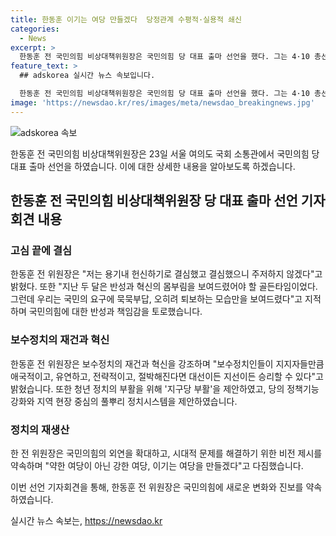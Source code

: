 ```yaml
---
title: 한동훈 이기는 여당 만들겠다  당정관계 수평적·실용적 쇄신
categories:
  - News
excerpt: >
  한동훈 전 국민의힘 비상대책위원장은 국민의힘 당 대표 출마 선언을 했다. 그는 4·10 총선 참패에 대한 반성과 혁신을 강조하며 당 대표 출마를 선언했다. 보수정치의 재건과 혁신 방향, 지구당 부활 제안, 정책기능 강화 등을 언급하며 당의 외연 확대와 시대적 문제 해결을 약속했다. 그의 발언은 지금 난국을 타개하고 구심점이 되겠다며 야당과 국민을 설득하고 강한 여당을 만들겠다는 것이다.
feature_text: >
  ## adskorea 실시간 뉴스 속보입니다.

  한동훈 전 국민의힘 비상대책위원장은 국민의힘 당 대표 출마 선언을 했다. 그는 4·10 총선 참패에 대한 반성과 혁신을 강조하며 당 대표 출마를 선언했다. 보수정치의 재건과 혁신 방향, 지구당 부활 제안, 정책기능 강화 등을 언급하며 당의 외연 확대와 시대적 문제 해결을 약속했다. 그의 발언은 지금 난국을 타개하고 구심점이 되겠다며 야당과 국민을 설득하고 강한 여당을 만들겠다는 것이다.
image: 'https://newsdao.kr/res/images/meta/newsdao_breakingnews.jpg'
---
```


<p><img src="https://newsdao.kr/res/images/meta/newsdao_breakingnews.jpg" alt="adskorea 속보" /></p>

<p>한동훈 전 국민의힘 비상대책위원장은 23일 서울 여의도 국회 소통관에서 국민의힘 당 대표 출마 선언을 하였습니다. 이에 대한 상세한 내용을 알아보도록 하겠습니다.</p>

<h2 data-ke-size="size26">한동훈 전 국민의힘 비상대책위원장 당 대표 출마 선언 기자회견 내용</h2>

<h3>고심 끝에 결심</h3>

<p>한동훈 전 위원장은 "저는 용기내 헌신하기로 결심했고 결심했으니 주저하지 않겠다"고 밝혔다. 또한 "지난 두 달은 반성과 혁신의 몸부림을 보여드렸어야 할 골든타임이었다. 그런데 우리는 국민의 요구에 묵묵부답, 오히려 퇴보하는 모습만을 보여드렸다"고 지적하며 국민의힘에 대한 반성과 책임감을 토로했습니다.</p>

<h3>보수정치의 재건과 혁신</h3>

<p>한동훈 전 위원장은 보수정치의 재건과 혁신을 강조하며 "보수정치인들이 지지자들만큼 애국적이고, 유연하고, 전략적이고, 절박해진다면 대선이든 지선이든 승리할 수 있다"고 밝혔습니다. 또한 청년 정치의 부활을 위해 '지구당 부활'을 제안하였고, 당의 정책기능 강화와 지역 현장 중심의 풀뿌리 정치시스템을 제안하였습니다.</p>

<h3>정치의 재생산</h3>

<p>한 전 위원장은 국민의힘의 외연을 확대하고, 시대적 문제를 해결하기 위한 비전 제시를 약속하며 "약한 여당이 아닌 강한 여당, 이기는 여당을 만들겠다"고 다짐했습니다.</p>

<p>이번 선언 기자회견을 통해, 한동훈 전 위원장은 국민의힘에 새로운 변화와 진보를 약속하였습니다.</p>
실시간 뉴스 속보는, <a href="https://newsdao.kr" rel="dofollow">https://newsdao.kr</a>


